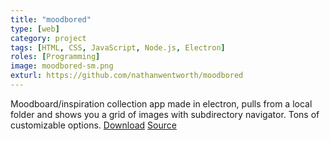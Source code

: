 ```yaml
---
title: "moodbored"
type: [web]
category: project
tags: [HTML, CSS, JavaScript, Node.js, Electron]
roles: [Programming]
image: moodbored-sm.png
exturl: https://github.com/nathanwentworth/moodbored
---
```

Moodboard/inspiration collection app made in electron, pulls from a local folder and shows you a grid of images with subdirectory navigator. Tons of customizable options. [Download](https://github.com/nathanwentworth/moodbored/releases/latest) [Source](https://github.com/nathanwentworth/moodbored)